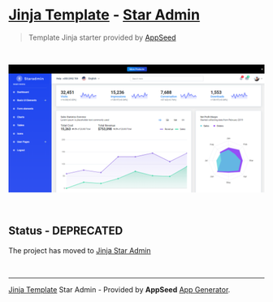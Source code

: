 # [Jinja Template](https://github.com/app-generator/jinja-template) - [Star Admin](https://appseed.us/star-admin)

> Template Jinja starter provided by [AppSeed](https://appseed.us) 

<br />

![Jinja Template Star Admin - Template project provided by AppSeed.](https://raw.githubusercontent.com/app-generator/jinja-template-star-admin/master/media/jinja-template-star-admin-screen.png)

<br />

## Status - DEPRECATED

The project has moved to [Jinja Star Admin](https://github.com/app-generator/jinja-star-admin)


<br />

---
[Jinja Template](https://appseed.us/jinja-template) Star Admin - Provided by **AppSeed** [App Generator](https://appseed.us/app-generator).
